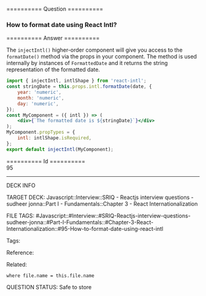========== Question ==========  

### How to format date using React Intl?  

========== Answer ==========  

The `injectIntl()` higher-order component will give you access to the `formatDate()` method via the props in your component. The method is used internally by instances of `FormattedDate` and it returns the string representation of the formatted date.

```jsx
import { injectIntl, intlShape } from 'react-intl';
const stringDate = this.props.intl.formatDate(date, {
    year: 'numeric',
    month: 'numeric',
    day: 'numeric',
});
const MyComponent = ({ intl }) => (
    <div>{`The formatted date is ${stringDate}`}</div>
);
MyComponent.propTypes = {
    intl: intlShape.isRequired,
};
export default injectIntl(MyComponent);
```

========== Id ==========  
95

---

DECK INFO

TARGET DECK: Javascript::Interview::SRIQ - Reactjs interview questions - sudheer jonna::Part I - Fundamentals::Chapter 3 - React Internationalization

FILE TAGS: #Javascript::#Interview::#SRIQ-Reactjs-interview-questions-sudheer-jonna::#Part-I-Fundamentals::#Chapter-3-React-Internationalization::#95-How-to-format-date-using-react-intl

Tags:

Reference:

Related:

```dataview
where file.name = this.file.name
```
QUESTION STATUS: Safe to store
